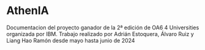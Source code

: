 # AthenIA
Documentacion del proyecto ganador de la 2ª edición de OA6 4 Universities organizada por IBM. Trabajo realizado por Adrián Estoquera, Álvaro Ruiz y Liang Hao Ramón desde mayo hasta junio de 2024
